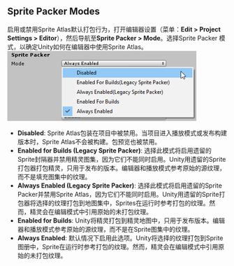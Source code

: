 ## Sprite Packer Modes
启用或禁用Sprite Atlas默认打包行为，打开编辑器设置（菜单：**Edit > Project Settings > Editor**），然后导航至**Sprite Packer > Mode**。选择Sprite Packer 模式，以确定Unity如何在编辑器中使用Sprite Atlas。  
![](SpriteModeSettings.png)  
* **Disabled**: Sprite Atlas包装在项目中被禁用。当项目进入播放模式或发布构建版本时，Sprite Atlas不会被构建。包预览也被禁用。  
* **Enabled for Builds (Legacy Sprite Packer)**: 选择此模式将启用遗留的Sprite封隔器并禁用精灵图集，因为它们不能同时启用。Unity用遗留的Sprite打包器打包精灵，只用于发布的版本。编辑器和播放模式参考原始的源纹理，而不是填充图集中的纹理。  
* **Always Enabled (Legacy Sprite Packer)**: 选择此模式将启用遗留的Sprite Packer并禁用Sprite Atlas，因为它们不能同时启用。Unity用遗留的Sprite打包器将选择的纹理打包到地图集中，Sprites在运行时参考打包的纹理。然而，精灵会在编辑模式中引用原始的未打包纹理。
* **Enabled for Builds**: Unity将精灵打包到精灵地图中，只用于发布版本。编辑器和播放模式参考原始的源纹理，而不是在Sprite图集中的纹理。
* **Always Enabled**: 默认情况下启用此选项。Unity将选择的纹理打包到Sprite图册中，Sprite在运行时参考打包的纹理。然而，精灵会在编辑模式中引用原始的未打包纹理。